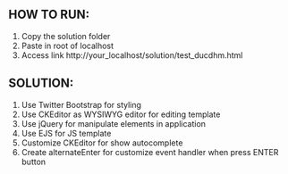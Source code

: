 ## HOW TO RUN:
 1. Copy the solution folder
 2. Paste in root of localhost
 3. Access link http://your_localhost/solution/test_ducdhm.html

## SOLUTION:
 1. Use Twitter Bootstrap for styling
 2. Use CKEditor as WYSIWYG editor for editing template
 3. Use jQuery for manipulate elements in application
 4. Use EJS for JS template
 5. Customize CKEditor for show autocomplete
 6. Create alternateEnter for customize event handler when press ENTER button